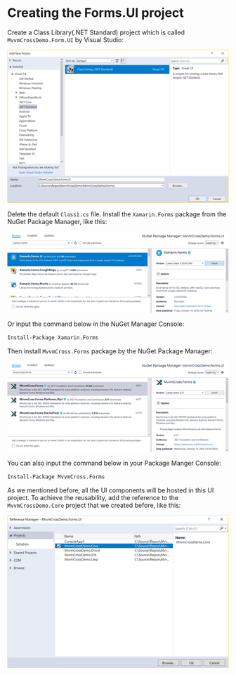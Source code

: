 # Creating the Forms.UI project

Create a Class Library\(.NET Standard\) project which is called `MvvmCrossDemo.Form.UI` by Visual Studio:

![](../../.gitbook/assets/image%20%2845%29.png)

Delete the default `Class1.cs` file. Install the `Xamarin.Forms` package from the NuGet Package Manager, like this:

![](../../.gitbook/assets/image%20%2851%29.png)

Or input the command below in the NuGet Manager Console:

```bash
Install-Package Xamarin.Forms
```

Then install `MvvmCross.Forms` package by the NuGet Package Manager:

![](../../.gitbook/assets/image%20%2836%29.png)

You can also input the command below in your Package Manger Console:

```bash
Install-Package MvvmCross.Forms
```

As we mentioned before, all the UI components will be hosted in this UI project. To achieve the reusability, add the reference to the `MvvmCrossDemo.Core` project that we created before, like this:

![](../../.gitbook/assets/image%20%2848%29.png)

